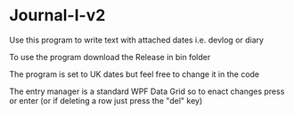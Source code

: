 # Journal-I-v2

Use this program to write text with attached dates i.e. devlog or diary

To use the program download the Release in bin folder

The program is set to UK dates but feel free to change it in the code

The entry manager is a standard WPF Data Grid so to enact changes press or enter (or if deleting a row just press the "del" key)
